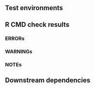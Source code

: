 ## Test environments

## R CMD check results
### ERRORs

### WARNINGs

### NOTEs

## Downstream dependencies
